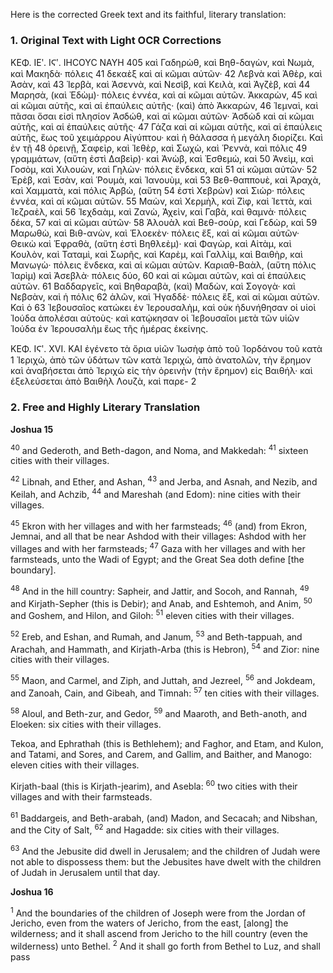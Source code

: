Here is the corrected Greek text and its faithful, literary translation:

### 1. Original Text with Light OCR Corrections

ΚΕΦ. ΙΕʹ. ΙϚʹ. ΙΗϹΟΥϹ ΝΑΥΗ 405
καὶ Γαδηρὼθ, καὶ Βηθ-δαγὼν, καὶ Νωμὰ, καὶ Μακηδὰ· πόλεις 41 δεκαὲξ καὶ αἱ κῶμαι αὐτῶν· 42 Λεβνὰ καὶ Ἀθὲρ, καὶ Ἀσὰν, καὶ 43 Ἱερβὰ, καὶ Ἀσεννὰ, καὶ Νεσὶβ, καὶ Κειλὰ, καὶ Ἀγζὲβ, καὶ 44 Μαρησὰ, (καὶ Ἐδὼμ)· πόλεις ἐννέα, καὶ αἱ κῶμαι αὐτῶν. Ἀκκαρὼν, 45 καὶ αἱ κῶμαι αὐτῆς, καὶ αἱ ἐπαύλεις αὐτῆς· (καὶ) ἀπὸ Ἀκκαρὼν, 46 Ἱεμναὶ, καὶ πᾶσαι ὅσαι εἰσὶ πλησίον Ἀσδώθ, καὶ αἱ κῶμαι αὐτῶν· Ἀσδὼδ καὶ αἱ κῶμαι αὐτῆς, καὶ αἱ ἐπαύλεις αὐτῆς· 47 Γάζα καὶ αἱ κῶμαι αὐτῆς, καὶ αἱ ἐπαύλεις αὐτῆς, ἕως τοῦ χειμάρρου Αἰγύπτου· καὶ ἡ θάλασσα ἡ μεγάλη διορίζει. Καὶ ἐν τῇ 48 ὀρεινῇ, Σαφεὶρ, καὶ Ἰεθὲρ, καὶ Σωχὼ, καὶ Ῥεννὰ, καὶ πόλις 49 γραμμάτων, (αὕτη ἐστὶ Δαβεὶρ)· καὶ Ἀνὼβ, καὶ Ἐσθεμὼ, καὶ 50 Ἀνεὶμ, καὶ Γοσὸμ, καὶ Χιλουὼν, καὶ Γηλὼν· πόλεις ἕνδεκα, καὶ 51 αἱ κῶμαι αὐτῶν· 52 Ἑρὲβ, καὶ Ἐσὰν, καὶ Ῥουμὰ, καὶ Ἰανουὺμ, καὶ 53 Βεθ-θαππουὲ, καὶ Ἀραχὰ, καὶ Χαμματὰ, καὶ πόλις Ἀρβὼ, (αὕτη 54 ἐστὶ Χεβρὼν) καὶ Σιὼρ· πόλεις ἐννέα, καὶ αἱ κῶμαι αὐτῶν. 55 Μαὼν, καὶ Χερμὴλ, καὶ Ζὶφ, καὶ Ἰεττὰ, καὶ Ἰεζραὲλ, καὶ 56 Ἰεχδαὰμ, καὶ Ζανὼ, Ἀχεὶν, καὶ Γαβὰ, καὶ θαμνὰ· πόλεις δέκα, 57 καὶ αἱ κῶμαι αὐτῶν· 58 Ἀλουὰλ καὶ Βεθ-σοὺρ, καὶ Γεδὼρ, καὶ 59 Μαρωθὼ, καὶ Βιθ-ανὼν, καὶ Ἑλοεκὲν· πόλεις ἕξ, καὶ αἱ κῶμαι αὐτῶν· Θεικὼ καὶ Ἑφραθὰ, (αὕτη ἐστὶ Βηθλεὲμ)· καὶ Φαγὼρ, καὶ Αἰτὰμ, καὶ Κουλὸν, καὶ Ταταμὶ, καὶ Σωρῆς, καὶ Καρὲμ, καὶ Γαλλὶμ, καὶ Βαιθὴρ, καὶ Μανωγὼ· πόλεις ἕνδεκα, καὶ αἱ κῶμαι αὐτῶν. Καριαθ-Βαὰλ, (αὕτη πόλις Ἰαρὶμ) καὶ Ἀσεβλὰ· πόλεις δύο, 60 καὶ αἱ κῶμαι αὐτῶν, καὶ αἱ ἐπαύλεις αὐτῶν. 61 Βαδδαργεῖς, καὶ Βηθαραβὰ, (καὶ) Μαδὼν, καὶ Σογογὰ· καὶ Νεβσὰν, καὶ ἡ πόλις 62 ἁλῶν, καὶ Ἡγαδδὲ· πόλεις ἕξ, καὶ αἱ κῶμαι αὐτῶν. Καὶ ὁ 63 Ἰεβουσαῖος κατώκει ἐν Ἱερουσαλὴμ, καὶ οὐκ ἠδυνήθησαν οἱ υἱοὶ Ἰούδα ἀπολέσαι αὐτοὺς· καὶ κατῴκησαν οἱ Ἰεβουσαῖοι μετὰ τῶν υἱῶν Ἰούδα ἐν Ἱερουσαλὴμ ἕως τῆς ἡμέρας ἐκείνης.

ΚΕΦ. ΙϚʹ. XVI.
ΚΑΙ ἐγένετο τὰ ὅρια υἱῶν Ἰωσὴφ ἀπὸ τοῦ Ἰορδάνου τοῦ κατὰ 1 Ἰεριχὼ, ἀπὸ τῶν ὑδάτων τῶν κατὰ Ἰεριχὼ, ἀπὸ ἀνατολῶν, τὴν ἔρημον καὶ ἀναβήσεται ἀπὸ Ἰεριχὼ εἰς τὴν ὀρεινὴν (τὴν ἔρημον) εἰς Βαιθήλ· καὶ ἐξελεύσεται ἀπὸ Βαιθὴλ Λουζὰ, καὶ παρε- 2

### 2. Free and Highly Literary Translation

**Joshua 15**

<sup>40</sup> and Gederoth, and Beth-dagon, and Noma, and Makkedah:
<sup>41</sup> sixteen cities with their villages.

<sup>42</sup> Libnah, and Ether, and Ashan,
<sup>43</sup> and Jerba, and Asnah, and Nezib, and Keilah, and Achzib,
<sup>44</sup> and Mareshah (and Edom): nine cities with their villages.

<sup>45</sup> Ekron with her villages and with her farmsteads;
<sup>46</sup> (and) from Ekron, Jemnai, and all that be near Ashdod with their villages: Ashdod with her villages and with her farmsteads;
<sup>47</sup> Gaza with her villages and with her farmsteads, unto the Wadi of Egypt; and the Great Sea doth define [the boundary].

<sup>48</sup> And in the hill country: Sapheir, and Jattir, and Socoh, and Rannah,
<sup>49</sup> and Kirjath-Sepher (this is Debir); and Anab, and Eshtemoh, and Anim,
<sup>50</sup> and Goshem, and Hilon, and Giloh:
<sup>51</sup> eleven cities with their villages.

<sup>52</sup> Ereb, and Eshan, and Rumah, and Janum,
<sup>53</sup> and Beth-tappuah, and Arachah, and Hammath, and Kirjath-Arba (this is Hebron),
<sup>54</sup> and Zior: nine cities with their villages.

<sup>55</sup> Maon, and Carmel, and Ziph, and Juttah, and Jezreel,
<sup>56</sup> and Jokdeam, and Zanoah, Cain, and Gibeah, and Timnah:
<sup>57</sup> ten cities with their villages.

<sup>58</sup> Aloul, and Beth-zur, and Gedor,
<sup>59</sup> and Maaroth, and Beth-anoth, and Eloeken: six cities with their villages.

Tekoa, and Ephrathah (this is Bethlehem); and Faghor, and Etam, and Kulon, and Tatami, and Sores, and Carem, and Gallim, and Baither, and Manogo: eleven cities with their villages.

Kirjath-baal (this is Kirjath-jearim), and Asebla:
<sup>60</sup> two cities with their villages and with their farmsteads.

<sup>61</sup> Baddargeis, and Beth-arabah, (and) Madon, and Secacah; and Nibshan, and the City of Salt,
<sup>62</sup> and Hagadde: six cities with their villages.

<sup>63</sup> And the Jebusite did dwell in Jerusalem; and the children of Judah were not able to dispossess them: but the Jebusites have dwelt with the children of Judah in Jerusalem until that day.

**Joshua 16**

<sup>1</sup> And the boundaries of the children of Joseph were from the Jordan of Jericho, even from the waters of Jericho, from the east, [along] the wilderness; and it shall ascend from Jericho to the hill country (even the wilderness) unto Bethel.
<sup>2</sup> And it shall go forth from Bethel to Luz, and shall pass